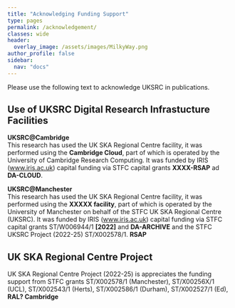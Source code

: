```yaml
---
title: "Acknowledging Funding Support"
type: pages
permalink: /acknowledgement/
classes: wide
header:
  overlay_image: /assets/images/MilkyWay.png
author_profile: false
sidebar: 
  nav: "docs"
--- 
```

Please use the following text to acknowledge UKSRC in publications. 
## Use of UKSRC Digital Research Infrastucture Facilities ##
**UKSRC@Cambridge**  
This research has used the UK SKA Regional Centre facility, it was performed using the **Cambridge Cloud**, part of which is operated by the University of Cambridge Research Computing. It was funded by IRIS (www.iris.ac.uk) capital funding via STFC capital grants **XXXX-RSAP** ad **DA-CLOUD**.  

**UKSRC@Manchester**  
This research has used the UK SKA Regional Centre facility, it was performed using the **XXXXX facility**, part of which is operated by the University of Manchester on behalf of the STFC UK SKA Regional Centre (UKSRC). It was funded by IRIS (www.iris.ac.uk) capital funding via STFC capital grants ST/W006944/1 **[2022]** and **DA-ARCHIVE** and the STFC UKSRC Project (2022-25) ST/X002578/1.  **RSAP**
## UK SKA Regional Centre Project ##
UK SKA Regional Centre Project (2022-25) is appreciates the funding support from STFC grants ST/X002578/1 (Manchester), ST/X00256X/1 (UCL), ST/X002543/1 (Herts), ST/X002586/1 (Durham), ST/X002527/1 (Ed), **RAL? Cambridge** 
